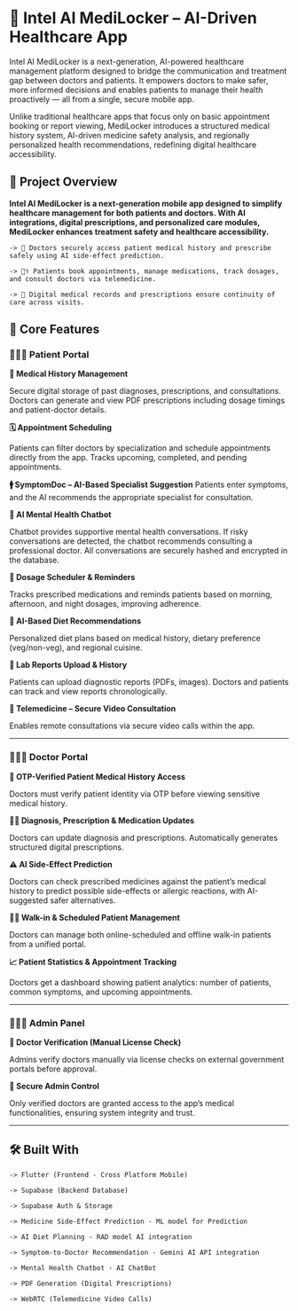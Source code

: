 # 🏥 Intel AI MediLocker – AI-Driven Healthcare App

Intel AI MediLocker is a next-generation, AI-powered healthcare management platform designed to bridge the communication and treatment gap between doctors and patients. It empowers doctors to make safer, more informed decisions and enables patients to manage their health proactively — all from a single, secure mobile app.

Unlike traditional healthcare apps that focus only on basic appointment booking or report viewing, MediLocker introduces a structured medical history system, AI-driven medicine safety analysis, and regionally personalized health recommendations, redefining digital healthcare accessibility.

## 🚀 Project Overview

**Intel AI MediLocker is a next-generation mobile app designed to simplify healthcare management for both patients and doctors. With AI integrations, digital prescriptions, and personalized care modules, MediLocker enhances treatment safety and healthcare accessibility.**
```
-> 💊 Doctors securely access patient medical history and prescribe safely using AI side-effect prediction.

-> 🧑‍⚕️ Patients book appointments, manage medications, track dosages, and consult doctors via telemedicine.

-> 📄 Digital medical records and prescriptions ensure continuity of care across visits.
```

 ## 🎯 Core Features

### 🕵🏻‍♀️ Patient Portal

**📄 Medical History Management**

Secure digital storage of past diagnoses, prescriptions, and consultations. Doctors can generate and view PDF prescriptions including dosage timings and patient-doctor details.

**🗓️ Appointment Scheduling**

Patients can filter doctors by specialization and schedule appointments directly from the app. Tracks upcoming, completed, and pending appointments.

**🚹 SymptomDoc – AI-Based Specialist Suggestion**
Patients enter symptoms, and the AI recommends the appropriate specialist for consultation.

**💬 AI Mental Health Chatbot**

Chatbot provides supportive mental health conversations. If risky conversations are detected, the chatbot recommends consulting a professional doctor. All conversations are securely hashed and encrypted in the database.

**💊 Dosage Scheduler & Reminders**

Tracks prescribed medications and reminds patients based on morning, afternoon, and night dosages, improving adherence.

**🥗 AI-Based Diet Recommendations**

Personalized diet plans based on medical history, dietary preference (veg/non-veg), and regional cuisine.

**🔬 Lab Reports Upload & History**

Patients can upload diagnostic reports (PDFs, images). Doctors and patients can track and view reports chronologically.

**📱 Telemedicine – Secure Video Consultation**

Enables remote consultations via secure video calls within the app.

---

### 👨🏻‍⚕️ Doctor Portal

**📑 OTP-Verified Patient Medical History Access**

Doctors must verify patient identity via OTP before viewing sensitive medical history.

**✍🏻 Diagnosis, Prescription & Medication Updates**

Doctors can update diagnosis and prescriptions. Automatically generates structured digital prescriptions.

**⚠️ AI Side-Effect Prediction**

Doctors can check prescribed medicines against the patient’s medical history to predict possible side-effects or allergic reactions, with AI-suggested safer alternatives.

**🚶🏼 Walk-in & Scheduled Patient Management**

Doctors can manage both online-scheduled and offline walk-in patients from a unified portal.

**📈 Patient Statistics & Appointment Tracking**

Doctors get a dashboard showing patient analytics: number of patients, common symptoms, and upcoming appointments.

---

### 👨🏻‍💼 Admin Panel

**🪪 Doctor Verification (Manual License Check)**

Admins verify doctors manually via license checks on external government portals before approval.

**🔐 Secure Admin Control**

Only verified doctors are granted access to the app’s medical functionalities, ensuring system integrity and trust.

---

## 🛠️ Built With


```
-> Flutter (Frontend - Cross Platform Mobile)

-> Supabase (Backend Database)

-> Supabase Auth & Storage

-> Medicine Side-Effect Prediction - ML model for Prediction

-> AI Diet Planning - RAD model AI integration

-> Symptom-to-Doctor Recommendation - Gemini AI API integration 

-> Mental Health Chatbot - AI ChatBot

-> PDF Generation (Digital Prescriptions)

-> WebRTC (Telemedicine Video Calls)

```



 

